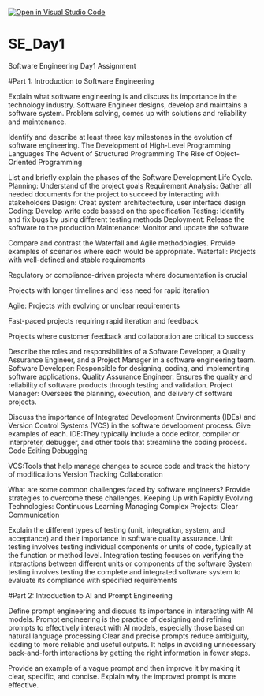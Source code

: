 [![Open in Visual Studio Code](https://classroom.github.com/assets/open-in-vscode-2e0aaae1b6195c2367325f4f02e2d04e9abb55f0b24a779b69b11b9e10269abc.svg)](https://classroom.github.com/online_ide?assignment_repo_id=18374699&assignment_repo_type=AssignmentRepo)
# SE_Day1
Software Engineering Day1 Assignment

#Part 1: Introduction to Software Engineering

Explain what software engineering is and discuss its importance in the technology industry.
Software Engineer designs, develop and maintains a software system. Problem solving, comes up with solutions and reliability and maintenance.


Identify and describe at least three key milestones in the evolution of software engineering.
The Development of High-Level Programming Languages
The Advent of Structured Programming
The Rise of Object-Oriented Programming

List and briefly explain the phases of the Software Development Life Cycle.
Planning: Understand of the project goals
Requirement Analysis: Gather all needed documents for the project to succeed by interacting with stakeholders
Design: Creat system architectecture, user interface design
Coding: Develop write code bassed on the specification
Testing: Identify and fix bugs by using different testing methods
Deployment: Release the software to the production
Maintenance: Monitor and update the software


Compare and contrast the Waterfall and Agile methodologies. Provide examples of scenarios where each would be appropriate.
Waterfall:
Projects with well-defined and stable requirements

Regulatory or compliance-driven projects where documentation is crucial

Projects with longer timelines and less need for rapid iteration

Agile:
Projects with evolving or unclear requirements

Fast-paced projects requiring rapid iteration and feedback

Projects where customer feedback and collaboration are critical to success


Describe the roles and responsibilities of a Software Developer, a Quality Assurance Engineer, and a Project Manager in a software engineering team.
Software Developer:
Responsible for designing, coding, and implementing software applications.
Quality Assurance Engineer:
Ensures the quality and reliability of software products through testing and validation.
Project Manager:
Oversees the planning, execution, and delivery of software projects.


Discuss the importance of Integrated Development Environments (IDEs) and Version Control Systems (VCS) in the software development process. Give examples of each.
IDE:They typically include a code editor, compiler or interpreter, debugger, and other tools that streamline the coding process. 
Code Editing
Debugging

VCS:Tools that help manage changes to source code and track the history of modifications
Version Tracking
Collaboration

What are some common challenges faced by software engineers? Provide strategies to overcome these challenges.
Keeping Up with Rapidly Evolving Technologies:
Continuous Learning
Managing Complex Projects:
Clear Communication

Explain the different types of testing (unit, integration, system, and acceptance) and their importance in software quality assurance.
Unit testing involves testing individual components or units of code, typically at the function or method level.
Integration testing focuses on verifying the interactions between different units or components of the software
System testing involves testing the complete and integrated software system to evaluate its compliance with specified requirements

#Part 2: Introduction to AI and Prompt Engineering


Define prompt engineering and discuss its importance in interacting with AI models.
Prompt engineering is the practice of designing and refining prompts to effectively interact with AI models, especially those based on natural language processing
Clear and precise prompts reduce ambiguity, leading to more reliable and useful outputs.
It helps in avoiding unnecessary back-and-forth interactions by getting the right information in fewer steps.



Provide an example of a vague prompt and then improve it by making it clear, specific, and concise. Explain why the improved prompt is more effective.
